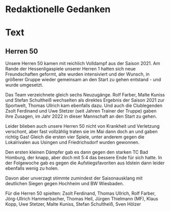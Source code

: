 # Redaktionelle Gedanken
# Text
## Herren 50
Unsere Herren 50 kamen mit reichlich Volldampf aus der Saison 2021. Am Rande der Hessenligaspiele unserer Herren 1 hatten sich neue Freundschaften geformt, alte wurden intensiviert und der Wunsch, in größerer Gruppe wieder gemeinsam an den Start zu gehen entstand - und wurde umgesetzt.

Das Team verzeichnete gleich sechs Neuzugänge. Rolf Farber, Malte Kuniss und Stefan Schultheiß wechselten als direktes Ergebnis der Saison 2021 zur Sportwelt, Thomas Ullrich kam ebenfalls dazu. Und auch die Clublegenden Zsolt Ferdinand und Uwe Stetzer (seit Jahren Trainer der Truppe) gaben ihre Zusagen, im Jahr 2022 in dieser Mannschaft an den Start zu gehen.

Leider blieben auch unsere Herren 50 nicht von Krankheit und Verletzung verschont, aber fast vollzählig traten sie im Mai dann doch an und gaben richtig Gas! Gleich die ersten vier Spiele, unter anderem gegen die Lokalrivalen aus Usingen und Friedrichsdorf wurden gewonnen.

Den ersten kleinen Dämpfer gab es dann gegen den starken TC Bad Homburg, der knapp, aber doch mit 5:4 das bessere Ende für sich hatte. In der Folgewoche gab es gegen die Aufstiegsfavoriten aus Idstein dann leider ebenfalls wenig zu holen.

Davon aber unverzagt stimmte zumindest der Saisonausklang mit deutlichen Siegen gegen Hochheim und BW Wiesbaden.

Für die Herren 50 spielten: Zsolt Ferdinand, Thomas Ullrich, Rolf Farber, Jörg-Ullrich Hammerbacher, Thomas Heil, Jürgen Thielmann (MF), Klaus Kopp, Uwe Stetzer, Malte Kuniss, Stefan Schultheiß, Sven Hölzer